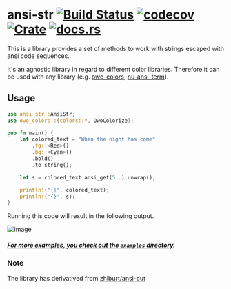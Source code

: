 # ansi-str [![Build Status](https://github.com/zhiburt/ansi-str/actions/workflows/ci.yml/badge.svg?style=for-the-badge)](https://github.com/zhiburt/ansi-str/actions) [![codecov](https://codecov.io/gh/zhiburt/ansi-str/branch/master/graph/badge.svg?token=8VGEM3ZT1T)](https://codecov.io/gh/zhiburt/ansi-str) [![Crate](https://img.shields.io/crates/v/ansi-str)](https://crates.io/crates/ansi-str) [![docs.rs](https://img.shields.io/docsrs/ansi_str?color=blue)](https://docs.rs/ansi-str/*/ansi_str/)

This is a library provides a set of methods to work with strings escaped with ansi code sequences.

It's an agnostic library in regard to different color libraries.
Therefore it can be used with any library (e.g. [owo-colors](https://crates.io/crates/owo-colors), [nu-ansi-term](https://crates.io/crates/nu-ansi-term)).

## Usage

```rust
use ansi_str::AnsiStr;
use owo_colors::{colors::*, OwoColorize};

pub fn main() {
    let colored_text = "When the night has come"
        .fg::<Red>()
        .bg::<Cyan>()
        .bold()
        .to_string();

    let s = colored_text.ansi_get(5..).unwrap();

    println!("{}", colored_text);
    println!("{}", s);
}
```

Running this code will result in the following output.

![image](https://user-images.githubusercontent.com/20165848/151773080-d588a474-f43c-47b3-a29d-a92f19554907.png)

##### [For more examples, you check out the `examples` directory](https://github.com/zhiburt/ansi-str/tree/master/examples).

### Note

The library has derivatived from [zhiburt/ansi-cut](https://github.com/zhiburt/ansi-cut)
